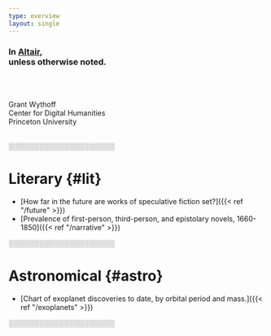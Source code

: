 ```yaml
---
type: overview
layout: single
---
```


<div class="mw6 center pa3 tc">

### In [Altair](https://altair-viz.github.io/),<br>unless otherwise noted.

</div>

<br>
<br>

<div class="mw6 tc">

Grant Wythoff<br>Center for Digital Humanities<br>Princeton University

<br>

</div>

<div class='tc'>░░░░░░░░░░░░░░░░░░░░░</div>

# Literary {#lit}

- [How far in the future are works of speculative fiction set?]({{< ref "/future" >}})
- [Prevalence of first-person, third-person, and epistolary novels, 1660-1850]({{< ref "/narrative" >}})

<div class='tc'>░░░░░░░░░░░░░░░░░░░░░</div>

# Astronomical {#astro}

- [Chart of exoplanet discoveries to date, by orbital period and mass.]({{< ref "/exoplanets" >}})

<div class='tc'>░░░░░░░░░░░░░░░░░░░░░</div>
